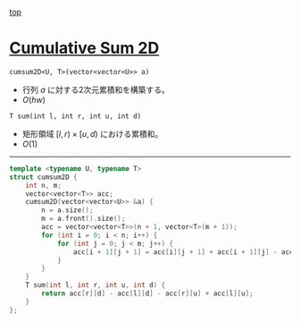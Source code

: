 [top](../README.md)

# [Cumulative Sum 2D](./cum2d.cpp)

`cumsum2D<U, T>(vector<vector<U>> a)`
- 行列 $a$ に対する2次元累積和を構築する。
- $O(hw)$

`T sum(int l, int r, int u, int d)`
- 矩形領域 $[l, r) \times [u, d)$ における累積和。
- $O(1)$

---

```cpp
template <typename U, typename T>
struct cumsum2D {
    int n, m;
    vector<vector<T>> acc;
    cumsum2D(vector<vector<U>> &a) {
        n = a.size();
        m = a.front().size();
        acc = vector<vector<T>>(n + 1, vector<T>(m + 1));
        for (int i = 0; i < n; i++) {
            for (int j = 0; j < m; j++) {
                acc[i + 1][j + 1] = acc[i][j + 1] + acc[i + 1][j] - acc[i][j] + a[i][j];
            }
        }
    }
    T sum(int l, int r, int u, int d) {
        return acc[r][d] - acc[l][d] - acc[r][u] + acc[l][u];
    }
};

```